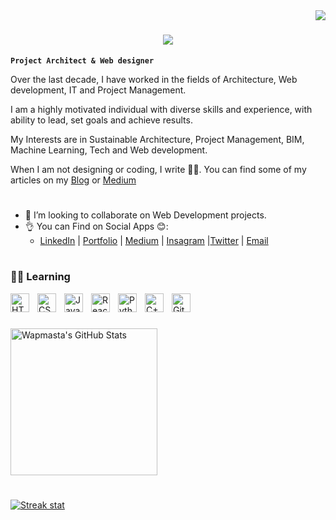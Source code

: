 <img align="right" src="https://visitor-badge.laobi.icu/badge?page_id=wapmasta" />

<h1 align="center">
    <img src="https://readme-typing-svg.herokuapp.com/?font=Righteous&size=35&center=true&vCenter=true&width=500&height=70&duration=4000&lines=Hi!+👋;+I'm+Babatunde+Oladogba;" />
</h1> 

**`Project Architect & Web designer`**

Over the last decade, I have worked in the fields of Architecture, Web development, IT and Project Management.

I am a highly motivated individual with diverse skills and experience, with ability to lead, set goals and achieve results.

My Interests are in Sustainable Architecture, Project Management, BIM, Machine Learning, Tech and Web development.

When I am not designing or coding, I write 👨‍💻. You can find some of my articles on my [Blog](https://oladogba.com/blog "My Blog") or [Medium](https://medium.com/@oladogba "Medium")

#

- 👀 I’m looking to collaborate on Web Development projects.
- 👌 You can Find on Social Apps 😊:
    - [LinkedIn](https://www.linkedin.com/in/oladogba/ "LinkedIn") | [Portfolio](https://babatunde.me "portfolio") | [Medium](https://medium.com/@oladogba "Medium") | [Insagram](https://instagram.com/wapmasta "Instagram") |[Twitter](https://twitter.com/wapmasta "Twitter") | [Email](mailto:babatunde@oladogba.com)
  

#


### 👨‍💻 Learning


<img align="left" alt="HTML" width="30px" style="padding-right:10px;" src="https://cdn.jsdelivr.net/gh/devicons/devicon/icons/html5/html5-plain.svg" />
<img align="left" alt="CSS" width="30px" style="padding-right:10px;" src="https://cdn.jsdelivr.net/gh/devicons/devicon/icons/css3/css3-plain.svg" />
<img align="left" alt="JavaScript" width="30px" style="padding-right:10px;" src="https://cdn.jsdelivr.net/gh/devicons/devicon/icons/javascript/javascript-plain.svg" />
<img align="left" alt="React" width="30px" style="padding-right:10px;" src="https://cdn.jsdelivr.net/gh/devicons/devicon/icons/react/react-original.svg" />
<img align="left" alt="Python" width="30px" style="padding-right:10px;" src="https://cdn.jsdelivr.net/gh/devicons/devicon/icons/python/python-plain.svg" />
<img align="left" alt="C++" width="30px" style="padding-right:10px;" src="https://cdn.jsdelivr.net/gh/devicons/devicon/icons/cplusplus/cplusplus-line.svg" />
<img align="left" alt="GitHub" width="30px" style="padding-right:10px;" src="https://cdn.jsdelivr.net/gh/devicons/devicon/icons/github/github-original.svg" />
<br />


#

<a href="https://github.com/wapmasta/wapmasta">
  <img height="235px" align="center" src="https://github-readme-stats.vercel.app/api?username=wapmasta&show_icons=true&line_height=27&count_private=true&title_color=ffffff&text_color=c9cacc&icon_color=2bbc8a&bg_color=1d1f21" alt="Wapmasta's GitHub Stats" />
</a>  

#
<!-- <p align="center"> -->
  <a href="https://babatunde.me">
   <img src="http://github-readme-streak-stats.herokuapp.com?user=wapmasta&theme=prussian&hide_border=true" alt="Streak stat"/>
 </a>
<!-- </p>  -->


<!---
©️ i hereby grant access to re-use of this document and I would also appreciate a refeencec
-->
